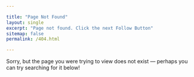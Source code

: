```yaml
---

title: "Page Not Found"
layout: single
excerpt: "Page not found. Click the next Follow Button"
sitemap: false
permalink: /404.html

---
```

Sorry, but the page you were trying to view does not exist — perhaps you can try searching for it below!
<script type="text/javascript">
  var GOOG_FIXURL_LANG = 'en';
  var GOOG_FIXURL_SITE = '{{ site.url }}'
</script>
<script type="text/javascript"
  src="//linkhelp.clients.google.com/tbproxy/lh/wm/fixurl.js">
</script>
